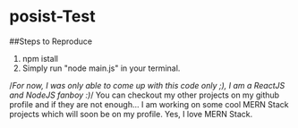 # posist-Test
##Steps to Reproduce

1. npm istall
2. Simply run "node main.js" in your terminal.

/*For now, I was only able to come up with this code only ;), I am a ReactJS and NodeJS fanboy :)*/
You can checkout my other projects on my github profile and if they are not enough... I am working on some cool MERN Stack projects which will soon be on my profile. Yes, I love MERN Stack.
